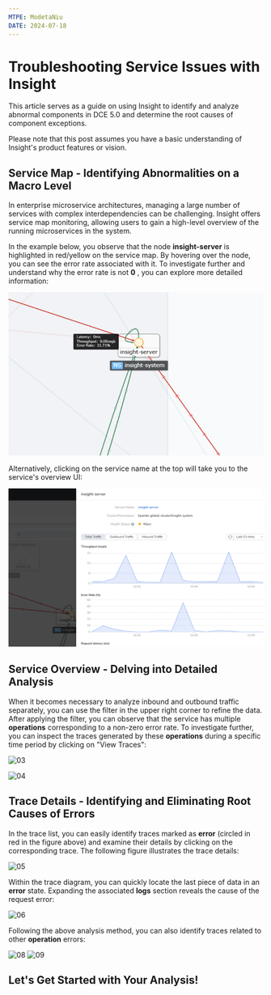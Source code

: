 ```yaml
---
MTPE: ModetaNiu
DATE: 2024-07-18
---
```


# Troubleshooting Service Issues with Insight

This article serves as a guide on using Insight to identify and analyze abnormal components in DCE 5.0 and determine 
the root causes of component exceptions.

Please note that this post assumes you have a basic understanding of Insight's product features or vision.

## Service Map - Identifying Abnormalities on a Macro Level

In enterprise microservice architectures, managing a large number of services with complex interdependencies 
can be challenging. Insight offers service map monitoring, allowing users to gain a high-level overview of 
the running microservices in the system.

In the example below, you observe that the node __insight-server__ is highlighted in red/yellow on the service map.
By hovering over the node, you can see the error rate associated with it. To investigate further and understand why 
the error rate is not __0__ , you can explore more detailed information:

![service map](../best-practice/images/root01.png)

Alternatively, clicking on the service name at the top will take you to the service's overview UI:

![overview UI](../best-practice/images/root02.png)

## Service Overview - Delving into Detailed Analysis

When it becomes necessary to analyze inbound and outbound traffic separately, you can use the filter in 
the upper right corner to refine the data. After applying the filter, you can observe that the service has 
multiple __operations__ corresponding to a non-zero error rate. To investigate further, you can inspect 
the traces generated by these __operations__ during a specific time period by clicking on "View Traces":

![03](https://docs.daocloud.io/daocloud-docs-images/docs/en/docs/insight/images/find_root_cause/03.png)

![04](https://docs.daocloud.io/daocloud-docs-images/docs/en/docs/insight/images/find_root_cause/04.png)

## Trace Details - Identifying and Eliminating Root Causes of Errors

In the trace list, you can easily identify traces marked as __error__ (circled in red in the figure above) and 
examine their details by clicking on the corresponding trace. The following figure illustrates the trace details:

![05](https://docs.daocloud.io/daocloud-docs-images/docs/en/docs/insight/images/find_root_cause/05.png)

Within the trace diagram, you can quickly locate the last piece of data in an __error__ state. Expanding the 
associated __logs__ section reveals the cause of the request error:

![06](https://docs.daocloud.io/daocloud-docs-images/docs/en/docs/insight/images/find_root_cause/06.png)

Following the above analysis method, you can also identify traces related to other __operation__ errors:

![08](https://docs.daocloud.io/daocloud-docs-images/docs/en/docs/insight/images/find_root_cause/08.png)
![09](https://docs.daocloud.io/daocloud-docs-images/docs/en/docs/insight/images/find_root_cause/09.png)

## Let's Get Started with Your Analysis!
